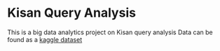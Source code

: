 # Kisan Query Analysis
 This is a big data analytics project on Kisan query analysis
Data can be found as a <a href="https://www.kaggle.com/anirudhvadakedath/kisan-query-analysis-dataset">kaggle dataset</a>
